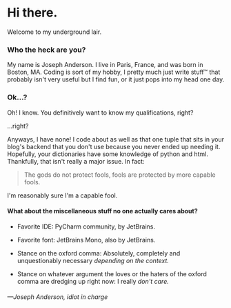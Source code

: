 # Hi there.
Welcome to my underground lair.

### Who the heck are you?
My name is Joseph Anderson.
I live in Paris, France, and was born in Boston, MA.
Coding is sort of my hobby, I pretty much just write stuff™ that probably isn't very useful but I find fun, or it just pops into my head one day.

### Ok...?
Oh! I know. You definitively want to know my qualifications, right?

...right?

Anyways, I have none!
I code about as well as that one tuple that sits in your blog's backend that you don't use because you never ended up needing it.
Hopefully, your dictionaries have some knowledge of python and html.
Thankfully, that isn't really a major issue. In fact:

> The gods do not protect fools,
> fools are protected by more capable fools.

I'm reasonably sure I'm a capable fool.

#### What about the miscellaneous stuff no one actually cares about?

- Favorite IDE: PyCharm community, by JetBrains.
- Favorite font: JetBrains Mono, also by JetBrains.

- Stance on the oxford comma: Absolutely, completely and unquestionably necessary *depending on the context.*
- Stance on whatever argument the loves or the haters of the oxford comma are dredging up right now: I really *don't care.*

###### —Joseph Anderson, idiot in charge
